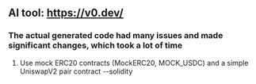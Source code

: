 ## AI tool: https://v0.dev/

### The actual generated code had many issues and made significant changes, which took a lot of time

1. Use mock ERC20 contracts (MockERC20, MOCK_USDC) and a simple UniswapV2 pair contract --solidity